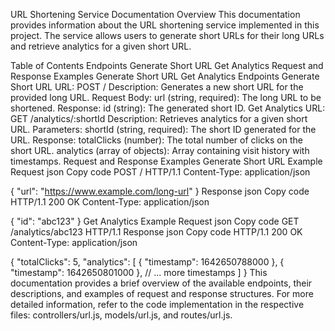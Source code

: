
URL Shortening Service Documentation
Overview
This documentation provides information about the URL shortening service implemented in this project. The service allows users to generate short URLs for their long URLs and retrieve analytics for a given short URL.

Table of Contents
Endpoints
Generate Short URL
Get Analytics
Request and Response Examples
Generate Short URL
Get Analytics
Endpoints
Generate Short URL
URL: POST /
Description: Generates a new short URL for the provided long URL.
Request Body:
url (string, required): The long URL to be shortened.
Response:
id (string): The generated short ID.
Get Analytics
URL: GET /analytics/:shortId
Description: Retrieves analytics for a given short URL.
Parameters:
shortId (string, required): The short ID generated for the URL.
Response:
totalClicks (number): The total number of clicks on the short URL.
analytics (array of objects): Array containing visit history with timestamps.
Request and Response Examples
Generate Short URL Example
Request
json
Copy code
POST / HTTP/1.1
Content-Type: application/json

{
  "url": "https://www.example.com/long-url"
}
Response
json
Copy code
HTTP/1.1 200 OK
Content-Type: application/json

{
  "id": "abc123"
}
Get Analytics Example
Request
json
Copy code
GET /analytics/abc123 HTTP/1.1
Response
json
Copy code
HTTP/1.1 200 OK
Content-Type: application/json

{
  "totalClicks": 5,
  "analytics": [
    {
      "timestamp": 1642650788000
    },
    {
      "timestamp": 1642650801000
    },
    // ... more timestamps
  ]
}
This documentation provides a brief overview of the available endpoints, their descriptions, and examples of request and response structures. For more detailed information, refer to the code implementation in the respective files: controllers/url.js, models/url.js, and routes/url.js.





